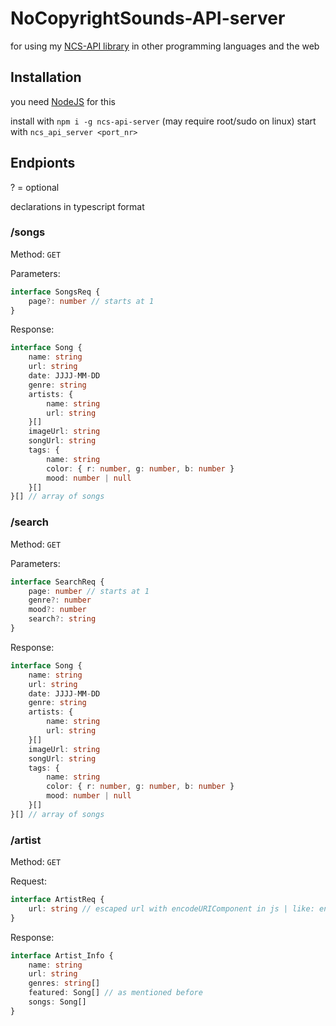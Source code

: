 # NoCopyrightSounds-API-server

for using my [NCS-API library](https://github.com/KaninchenSpeed/NoCopyrightSounds-API) in other programming languages and the web


## Installation

you need [NodeJS](https://nodejs.org) for this

install with `npm i -g ncs-api-server` (may require root/sudo on linux)
start with `ncs_api_server <port_nr>`

## Endpionts

? = optional

declarations in typescript format

### /songs

Method: `GET`

Parameters:
```ts
interface SongsReq {
    page?: number // starts at 1
}
```

Response:
```ts
interface Song {
    name: string
    url: string
    date: JJJJ-MM-DD
    genre: string
    artists: {
        name: string
        url: string
    }[]
    imageUrl: string
    songUrl: string
    tags: {
        name: string
        color: { r: number, g: number, b: number }
        mood: number | null
    }[]
}[] // array of songs
```

### /search

Method: `GET`

Parameters:
```ts
interface SearchReq {
    page: number // starts at 1
    genre?: number
    mood?: number
    search?: string
}
```

Response:
```ts
interface Song {
    name: string
    url: string
    date: JJJJ-MM-DD
    genre: string
    artists: {
        name: string
        url: string
    }[]
    imageUrl: string
    songUrl: string
    tags: {
        name: string
        color: { r: number, g: number, b: number }
        mood: number | null
    }[]
}[] // array of songs
```

### /artist

Method: `GET`

Request:
```ts
interface ArtistReq {
    url: string // escaped url with encodeURIComponent in js | like: encodeURIComponent("/artist/749/felix-samuel")
}
```

Response:
```ts
interface Artist_Info {
    name: string
    url: string
    genres: string[]
    featured: Song[] // as mentioned before
    songs: Song[]
}
```